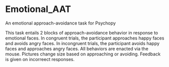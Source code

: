 # Emotional_AAT
An emotional approach-avoidance task for Psychopy

This task entails 2 blocks of approach-avoidance behavior in response to emotional faces. In congruent trials, the participant approaches happy faces and avoids angry faces. In incongruent trials, the participant avoids happy faces and approaches angry faces. All behaviors are enacted via the mouse. Pictures change size based on approaching or avoiding. Feedback is given on incorreect responses.
